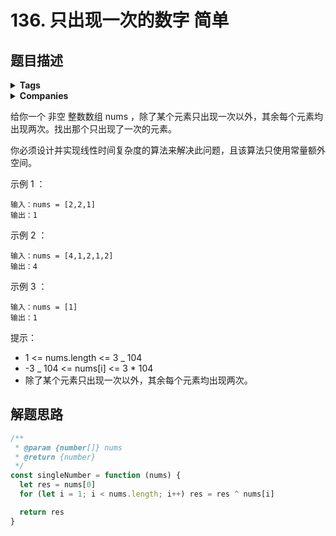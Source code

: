 # 136. 只出现一次的数字 <span class="VPBadge tip">简单</span>

## 题目描述

<details><summary><b>Tags</b></summary>
hash-table | bit-manipulation
</details>

<details><summary><b>Companies</b></summary>
airbnb | palantir
</details>

给你一个 非空 整数数组 nums ，除了某个元素只出现一次以外，其余每个元素均出现两次。找出那个只出现了一次的元素。

你必须设计并实现线性时间复杂度的算法来解决此问题，且该算法只使用常量额外空间。

示例 1 ：

```
输入：nums = [2,2,1]
输出：1
```

示例 2 ：

```
输入：nums = [4,1,2,1,2]
输出：4
```

示例 3 ：

```
输入：nums = [1]
输出：1
```

提示：

- 1 <= nums.length <= 3 \_ 104
- -3 \_ 104 <= nums[i] <= 3 \* 104
- 除了某个元素只出现一次以外，其余每个元素均出现两次。

## 解题思路

```js
/**
 * @param {number[]} nums
 * @return {number}
 */
const singleNumber = function (nums) {
  let res = nums[0]
  for (let i = 1; i < nums.length; i++) res = res ^ nums[i]

  return res
}
```
